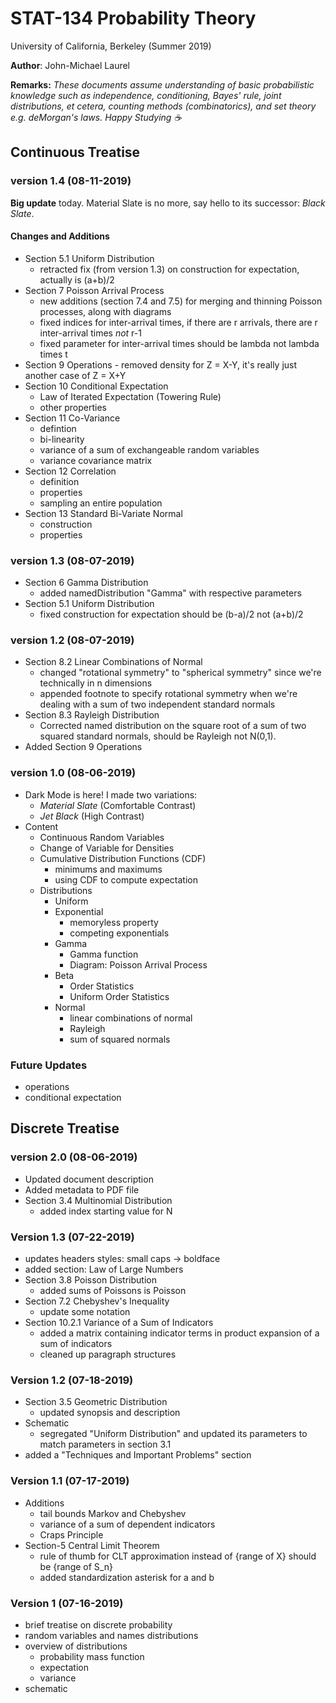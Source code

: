 # STAT-134 Probability Theory

University of California, Berkeley (Summer 2019)

**Author**: John-Michael Laurel

**Remarks:** *These documents assume understanding of basic probabilistic knowledge such as independence, conditioning, Bayes' rule, joint distributions, et cetera, counting methods (combinatorics), and set theory e.g. deMorgan's laws. Happy Studying :coffee:* 


## Continuous Treatise 
### version 1.4 (08-11-2019)

**Big update** today. Material Slate is no more, say hello to its successor: *Black Slate*.

#### Changes and Additions
- Section 5.1 Uniform Distribution
	- retracted fix (from version 1.3) on construction for expectation, actually is (a+b)/2
- Section 7 Poisson Arrival Process
	- new additions (section 7.4 and 7.5) for merging and thinning Poisson processes, along with diagrams
	- fixed indices for inter-arrival times, if there are r arrivals, there are r inter-arrival times *not* r-1
	- fixed parameter for inter-arrival times should be lambda not lambda times t
- Section 9 Operations
		- removed density for Z = X-Y, it's really just another case of Z = X+Y
- Section 10 Conditional Expectation
	- Law of Iterated Expectation (Towering Rule)
	- other properties
- Section 11 Co-Variance
	- defintion
	- bi-linearity
	- variance of a sum of exchangeable random variables
	- variance covariance matrix
- Section 12 Correlation
	- definition 
	- properties
	- sampling an entire population
- Section 13 Standard Bi-Variate Normal
	- construction 
	- properties


### version 1.3 (08-07-2019)
- Section 6 Gamma Distribution 
	- added namedDistribution "Gamma" with respective parameters
- Section 5.1 Uniform Distribution
	- fixed construction for expectation should be (b-a)/2 not (a+b)/2

### version 1.2 (08-07-2019)
- Section 8.2 Linear Combinations of Normal
	- changed "rotational symmetry" to "spherical symmetry" since we're technically in n dimensions
	- appended footnote to specify rotational symmetry when we're dealing with a sum of two independent standard normals
- Section 8.3 Rayleigh Distribution 
	- Corrected named distribution on the square root of a sum of two squared standard normals, should be Rayleigh not N(0,1).
- Added Section 9 Operations

### version 1.0 (08-06-2019)
- Dark Mode is here! I made two variations:
	- *Material Slate* (Comfortable Contrast)
	- *Jet Black* (High Contrast)
- Content
	- Continuous Random Variables
	- Change of Variable for Densities
	- Cumulative Distribution Functions (CDF)
		- minimums and maximums
		- using CDF to compute expectation
	- Distributions
		- Uniform
		- Exponential
			- memoryless property
			- competing exponentials
		- Gamma
			- Gamma function
			- Diagram: Poisson Arrival Process
		- Beta
			- Order Statistics
			- Uniform Order Statistics
		- Normal
			- linear combinations of normal
			- Rayleigh 
			- sum of squared normals

### Future Updates
- operations
- conditional expectation


## Discrete Treatise 

### version 2.0 (08-06-2019)
- Updated document description
- Added metadata to PDF file
- Section 3.4 Multinomial Distribution
	- added index starting value for N

### Version 1.3 (07-22-2019)
- updates headers styles: small caps -> boldface
- added section: Law of Large Numbers
- Section 3.8 Poisson Distribution
	- added sums of Poissons is Poisson
- Section 7.2 Chebyshev's Inequality
	- update some notation
- Section 10.2.1 Variance of a Sum of Indicators
	- added a matrix containing indicator terms in product expansion of a sum of indicators
	- cleaned up paragraph structures

### Version 1.2 (07-18-2019)
- Section 3.5 Geometric Distribution
	- updated synopsis and description
- Schematic
	- segregated "Uniform Distribution" and updated its parameters to match parameters in section 3.1
- added a "Techniques and Important Problems" section

### Version 1.1 (07-17-2019)
- Additions
	- tail bounds Markov and Chebyshev
	- variance of a sum of dependent indicators
	- Craps Principle
- Section-5 Central Limit Theorem
	- rule of thumb for CLT approximation instead of {range of X} should be {range of S_n}
	- added standardization asterisk for a and b

### Version 1 (07-16-2019)
- brief treatise on discrete probability
- random variables and names distributions
- overview of distributions
	- probability mass function
	- expectation
	- variance
- schematic
